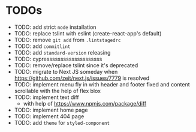 # TODOs

- TODO: add strict `node` installation
- TODO: replace tslint with eslint (create-react-app's default)
- TODO: remove `git add` from `.lintstagedrc`
- TODO: add `commitlint`
- TODO: add `standard-version` releasing
- TODO: cypressssssssssssssssssss
- TODO: remove/replace tslint since it's deprecated
- TODO: migrate to Next JS someday when
  https://github.com/zeit/next.js/issues/7779 is resolved
- TODO: implement menu fly in with header and footer fixed and content
  scrollable with the help of flex blox
- TODO: implement text diff
  - with help of https://www.npmjs.com/package/diff
- TODO: implement home page
- TODO: implement 404 page
- TODO: add `theme` for `styled-component`
